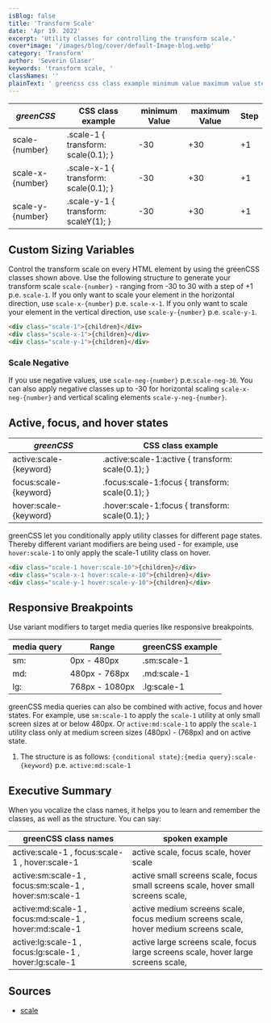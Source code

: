 ```yaml
---
isBlog: false
title: 'Transform Scale'
date: 'Apr 19. 2022'
excerpt: 'Utility classes for controlling the transform scale.'
cover*image: '/images/blog/cover/default-Image-blog.webp'
category: 'Transform'
author: 'Severin Glaser'
keywords: 'transform scale, '
classNames: ''
plainText: ' greencss css class example minimum value maximum value step scale number scale-1 transform: scale 0 1 ; -30 +30 +1 scale-x number scale-x-1 transform: scalex 1 ; -30 +30 +1 scale-y number scale-y-1 transform: scaley 1 ; -30 +30 +1 custom sizing variables control the transform scale on every html element by using the greencss classes shown above use the following structure to generate your transform scale `scale number ` ranging from -30 to 30 with a step of +1 p e `scale-1` if you only want to scale your element in the horizontal direction use `scale-x number ` p e `scale-x-1` if you only want to scale your element in the vertical direction use `scale-y number ` p e `scale-y-1`  scale negative if you use negative values use `scale-neg number ` p e `scale-neg-30` you can also apply negative classes up to -30 for horizontal scaling `scale-x-neg number ` and vertical scaling elements `scale-y-neg number ` active focus and hover states greencss css class example active:scale keyword active :scale-1:active transform: scale 0 1 ; focus:scale keyword focus :scale-1:focus transform: scale 0 1 ; hover:scale keyword hover :scale-1:focus transform: scale 0 1 ; greencss let you conditionally apply utility classes for different page states thereby different variant modifiers are being used for example use `hover:scale-1` to only apply the scale-1 utility class on hover  responsive breakpoints use variant modifiers to target media queries like responsive breakpoints media query range greencss example sm: 0px 480px sm:scale-1 md: 480px 768px md:scale-1 lg: 768px 1080px lg:scale-1 greencss media queries can also be combined with active focus and hover states for example use `sm:scale-1` to apply the `scale-1` utility at only small screen sizes at or below 480px or `active:md:scale-1` to apply the `scale-1` utility class only at medium screen sizes 480px 768px and on active state 1 the structure is as follows: ` conditional state : media query :scale keyword ` p e `active:md:scale-1` executive summary when you vocalize the class names it helps you to learn and remember the classes as well as the structure you can say: greencss class names spoken example active:scale-1 focus:scale-1 hover:scale-1 active scale focus scale hover scale active:sm:scale-1 focus:sm:scale-1 hover:sm:scale-1 active small screens scale focus small screens scale hover small screens scale active:md:scale-1 focus:md:scale-1 hover:md:scale-1 active medium screens scale focus medium screens scale hover medium screens scale active:lg:scale-1 focus:lg:scale-1 hover:lg:scale-1 active large screens scale focus large screens scale hover large screens scale sources scale https: developer mozilla org en-us docs web css scale '
---
```


| _greenCSS_       | CSS class example                     | minimum Value | maximum Value | Step |
| ---------------- | ------------------------------------- | ------------- | ------------- | ---- |
| scale-{number}   | .scale-1 { transform: scale(0.1); }   | -30           | +30           | +1   |
| scale-x-{number} | .scale-x-1 { transform: scale(0.1); } | -30           | +30           | +1   |
| scale-y-{number} | .scale-y-1 { transform: scaleY(1); }  | -30           | +30           | +1   |

## Custom Sizing Variables

Control the transform scale on every HTML element by using the greenCSS classes shown above. Use the following structure to generate your transform scale `scale-{number}` - ranging from -30 to 30 with a step of +1 p.e. `scale-1`. If you only want to scale your element in the horizontal direction, use `scale-x-{number}` p.e. `scale-x-1`. If you only want to scale your element in the vertical direction, use `scale-y-{number}` p.e. `scale-y-1`.

```html
<div class="scale-1">{children}</div>
<div class="scale-x-1">{children}</div>
<div class="scale-y-1">{children}</div>
```

### Scale Negative

If you use negative values, use `scale-neg-{number}` p.e.`scale-neg-30`. You can also apply negative classes up to -30 for horizontal scaling `scale-x-neg-{number}` and vertical scaling elements `scale-y-neg-{number}`.

## Active, focus, and hover states

| _greenCSS_             | CSS class example                                  |
| ---------------------- | -------------------------------------------------- |
| active:scale-{keyword} | .active\:scale-1:active { transform: scale(0.1); } |
| focus:scale-{keyword}  | .focus\:scale-1:focus { transform: scale(0.1); }   |
| hover:scale-{keyword}  | .hover\:scale-1:focus { transform: scale(0.1); }   |

greenCSS let you conditionally apply utility classes for different page states. Thereby different variant modifiers are being used - for example, use `hover:scale-1` to only apply the scale-1 utility class on hover.

```html
<div class="scale-1 hover:scale-10">{children}</div>
<div class="scale-x-1 hover:scale-x-10">{children}</div>
<div class="scale-y-1 hover:scale-y-10">{children}</div>
```

## Responsive Breakpoints

Use variant modifiers to target media queries like responsive breakpoints.

| media query | Range          | greenCSS example |
| ----------- | -------------- | ---------------- |
| sm:         | 0px - 480px    | .sm:scale-1      |
| md:         | 480px - 768px  | .md:scale-1      |
| lg:         | 768px - 1080px | .lg:scale-1      |

greenCSS media queries can also be combined with active, focus and hover states. For example, use `sm:scale-1` to apply the `scale-1` utility at only small screen sizes at or below 480px. Or `active:md:scale-1` to apply the `scale-1` utility class only at medium screen sizes (480px) - (768px) and on active state.

1. The structure is as follows: `{conditional state}:{media query}:scale-{keyword}` p.e. `active:md:scale-1`

## Executive Summary

When you vocalize the class names, it helps you to learn and remember the classes, as well as the structure. You can say:

| greenCSS class names                                    | spoken example                                                                       |
| ------------------------------------------------------- | ------------------------------------------------------------------------------------ |
| active:scale-1 , focus:scale-1 , hover:scale-1          | active scale, focus scale, hover scale                                               |
| active:sm:scale-1 , focus:sm:scale-1 , hover:sm:scale-1 | active small screens scale, focus small screens scale, hover small screens scale,    |
| active:md:scale-1 , focus:md:scale-1 , hover:md:scale-1 | active medium screens scale, focus medium screens scale, hover medium screens scale, |
| active:lg:scale-1 , focus:lg:scale-1 , hover:lg:scale-1 | active large screens scale, focus large screens scale, hover large screens scale,    |

## Sources

- [scale](https://developer.mozilla.org/en-US/docs/Web/CSS/scale)
